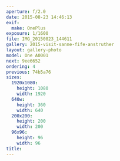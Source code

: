 ```yaml
---
aperture: f/2.0
date: 2015-08-23 14:46:13
exif:
  make: OnePlus
exposure: 1/1600
file: IMG_20150823_144611
gallery: 2015-visit-sanne-fife-anstruther
layout: gallery-photo
model: One A0001
next: 9ee6652
ordering: 4
previous: 74b5a76
sizes:
  1920x1080:
    height: 1080
    width: 1920
  640w:
    height: 360
    width: 640
  200x200:
    height: 200
    width: 200
  96x96:
    height: 96
    width: 96
title: 
---
```

